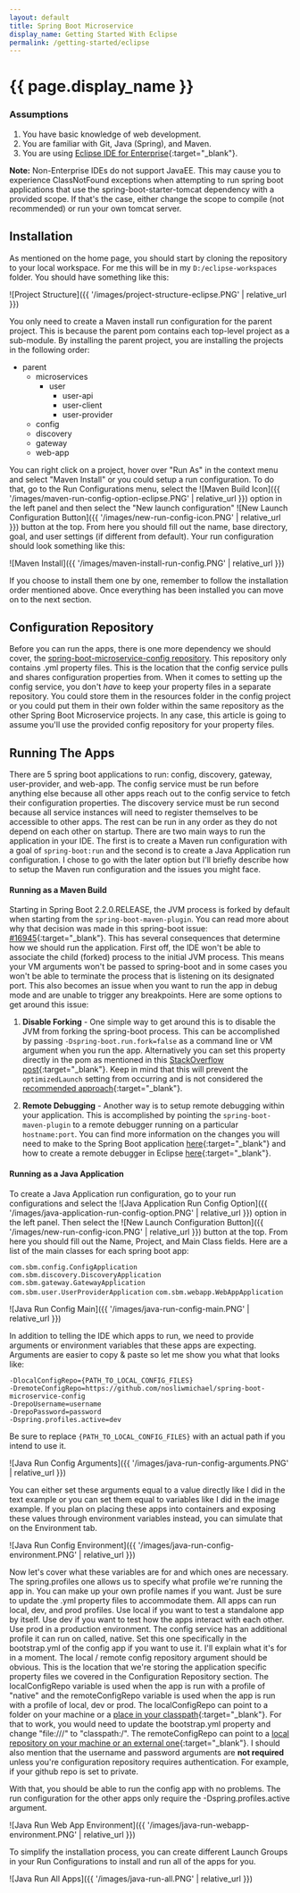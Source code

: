 ```yaml
---
layout: default
title: Spring Boot Microservice
display_name: Getting Started With Eclipse
permalink: /getting-started/eclipse
---
```


# {{ page.display_name }}

### Assumptions

1. You have basic knowledge of web development.
2. You are familiar with Git, Java (Spring), and Maven.
3. You are using [Eclipse IDE for Enterprise](https://www.eclipse.org/){:target="_blank"}.

**Note:** Non-Enterprise IDEs do not support JavaEE. This may cause you to experience ClassNotFound exceptions when attempting to run spring boot applications that use the spring-boot-starter-tomcat dependency with a provided scope. If that's the case, either change the scope to compile (not recommended) or run your own tomcat server.

## Installation

As mentioned on the home page, you should 
start by cloning the repository to your local workspace. 
For me this will be in my `D:/eclipse-workspaces` folder.
You should have something like this:

![Project Structure]({{ '/images/project-structure-eclipse.PNG' | relative_url }})

You only need to create a Maven install run configuration for the parent project. This is because the parent pom contains each top-level project as a sub-module. By installing the parent project, you are installing the projects in the following order: 
- parent
  - microservices
    - user
      - user-api
      - user-client
      - user-provider
  - config
  - discovery
  - gateway
  - web-app

You can right click on a project, hover over "Run As" in the context menu and select "Maven Install" or you could setup a run configuration. To do that, go to the Run Configurations menu, select the ![Maven Build Icon]({{ '/images/maven-run-config-option-eclipse.PNG' | relative_url }}) option in the left panel and then select the "New launch configuration" ![New Launch Configuration Button]({{ '/images/new-run-config-icon.PNG' | relative_url }}) button at the top. From here you should fill out the name, base directory, goal, and user settings (if different from default). Your run configuration should look something like this:

![Maven Install]({{ '/images/maven-install-run-config.PNG' | relative_url }})

If you choose to install them one by one, remember to follow the installation order mentioned above. Once everything has been installed you can move on to the next section.

## Configuration Repository

Before you can run the apps, there is one more dependency we should cover, the [spring-boot-microservice-config repository](https://github.com/nosliwmichael/spring-boot-microservice-config). This repository only contains .yml property files. This is the location that the config service pulls and shares configuration properties from. When it comes to setting up the config service, you don't *have* to keep your property files in a separate repository. You could store them in the resources folder in the config project or you could put them in their own folder within the same repository as the other Spring Boot Microservice projects. In any case, this article is going to assume you'll use the provided config repository for your property files.

## Running The Apps

There are 5 spring boot applications to run: config, discovery, gateway, user-provider, and web-app. The config service must be run before anything else because all other apps reach out to the config service to fetch their configuration properties. The discovery service must be run second because all service instances will need to register themselves to be accessible to other apps. The rest can be run in any order as they do not depend on each other on startup. There are two main ways to run the application in your IDE. The first is to create a Maven run configuration with a goal of `spring-boot:run` and the second is to create a Java Application run configuration. I chose to go with the later option but I'll briefly describe how to setup the Maven run configuration and the issues you might face.

#### Running as a Maven Build

Starting in Spring Boot 2.2.0.RELEASE, the JVM process is forked by default when starting from the `spring-boot-maven-plugin`. You can read more about why that decision was made in this spring-boot issue: [#16945](https://github.com/spring-projects/spring-boot/issues/16945){:target="_blank"}. This has several consequences that determine how we should run the application. First off, the IDE won't be able to associate the child (forked) process to the initial JVM process. This means your VM arguments won't be passed to spring-boot and in some cases you won't be able to terminate the process that is listening on its designated port. This also becomes an issue when you want to run the app in debug mode and are unable to trigger any breakpoints. Here are some options to get around this issue:

1. **Disable Forking** - 
One simple way to get around this is to disable the JVM from forking the spring-boot process. This can be accomplished by passing `-Dspring-boot.run.fork=false` as a command line or VM argument when you run the app. Alternatively you can set this property directly in the pom as mentioned in this [StackOverflow post](https://stackoverflow.com/questions/58509682/spring-boot-2-2-0-process-fails-to-terminate-when-launched-in-debug-mode/58701275#58701275){:target="_blank"}. Keep in mind that this will prevent the `optimizedLaunch` setting from occurring and is not considered the [recommended approach](https://github.com/spring-projects/spring-boot/issues/18706#issuecomment-545436541){:target="_blank"}.

2. **Remote Debugging** - 
Another way is to setup remote debugging within your application. This is accomplished by pointing the `spring-boot-maven-plugin` to a remote debugger running on a particular `hostname:port`. You can find more information on the changes you will need to make to the Spring Boot application [here](https://docs.spring.io/spring-boot/docs/2.3.0.BUILD-SNAPSHOT/maven-plugin/reference/html/#run-example-debug){:target="_blank"} and how to create a remote debugger in Eclipse [here](https://www.eclipse.org/jetty/documentation/current/debugging-with-eclipse.html){:target="_blank"}. 

#### Running as a Java Application

To create a Java Application run configuration, go to your run configurations and select the ![Java Application Run Config Option]({{ '/images/java-application-run-config-option.PNG' | relative_url }}) option in the left panel. Then select the ![New Launch Configuration Button]({{ '/images/new-run-config-icon.PNG' | relative_url }}) button at the top. From here you should fill out the Name, Project, and Main Class fields. Here are a list of the main classes for each spring boot app:

`com.sbm.config.ConfigApplication`
`com.sbm.discovery.DiscoveryApplication`
`com.sbm.gateway.GatewayApplication`
`com.sbm.user.UserProviderApplication`
`com.sbm.webapp.WebAppApplication`

![Java Run Config Main]({{ '/images/java-run-config-main.PNG' | relative_url }})

In addition to telling the IDE which apps to run, we need to provide arguments or environment variables that these apps are expecting. Arguments are easier to copy & paste so let me show you what that looks like:

```
-DlocalConfigRepo={PATH_TO_LOCAL_CONFIG_FILES}
-DremoteConfigRepo=https://github.com/nosliwmichael/spring-boot-microservice-config
-DrepoUsername=username
-DrepoPassword=password
-Dspring.profiles.active=dev
```

Be sure to replace `{PATH_TO_LOCAL_CONFIG_FILES}` with an actual path if you intend to use it.

![Java Run Config Arguments]({{ '/images/java-run-config-arguments.PNG' | relative_url }})

You can either set these arguments equal to a value directly like I did in the text example or you can set them equal to variables like I did in the image example. If you plan on placing these apps into containers and exposing these values through environment variables instead, you can simulate that on the Environment tab.

![Java Run Config Environment]({{ '/images/java-run-config-environment.PNG' | relative_url }})

Now let's cover what these variables are for and which ones are necessary. The spring.profiles one allows us to specify what profile we're running the app in. You can make up your own profile names if you want. Just be sure to update the .yml property files to accommodate them. All apps can run local, dev, and prod profiles. Use local if you want to test a standalone app by itself. Use dev if you want to test how the apps interact with each other. Use prod in a production environment. The config service has an additional profile it can run on called, native. Set this one specifically in the bootstrap.yml of the config app if you want to use it. I'll explain what it's for in a moment. The local / remote config repository argument should be obvious. This is the location that we're storing the application specific property files we covered in the Configuration Repository section. The localConfigRepo variable is used when the app is run with a profile of "native" and the remoteConfigRepo variable is used when the app is run with a profile of local, dev or prod. The localConfigRepo can point to a folder on your machine or a [place in your classpath](https://cloud.spring.io/spring-cloud-config/reference/html/#_file_system_backend){:target="_blank"}. For that to work, you would need to update the bootstrap.yml property and change "file:///" to "classpath:/". The remoteConfigRepo can point to a [local repository on your machine or an external one](https://cloud.spring.io/spring-cloud-config/reference/html/#_environment_repository){:target="_blank"}. I should also mention that the username and password arguments are **not required** unless you're configuration repository requires authentication. For example, if your github repo is set to private.

With that, you should be able to run the config app with no problems. The run configuration for the other apps only require the -Dspring.profiles.active argument.

![Java Run Web App Environment]({{ '/images/java-run-webapp-environment.PNG' | relative_url }})

To simplify the installation process, you can create different Launch Groups in your Run Configurations to install and run all of the apps for you.

![Java Run All Apps]({{ '/images/java-run-all.PNG' | relative_url }})